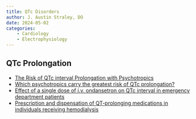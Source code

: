 ```yaml
---
title: QTc Disorders
author: J. Austin Straley, DO
date: 2024-05-02
categories:
    - Cardiology
    - Electrophysiology
---
```


## QTc Prolongation

- [The Risk of QTc interval Prolongation with Psychotropics][1]
- [Which psychotropics carry the greatest risk of QTc prolongation?][2]
- [Effect of a single dose of i.v. ondansetron on QTc interval in emergency department patients][3]
- [Prescription and dispensation of QT-prolonging medications in individuals receiving hemodialysis][4]

[1]: https://mghcme.org/app/uploads/2020/10/Celano-Academy-Course-QTc-2020.pdf
[2]: https://cdn.mdedge.com/files/s3fs-public/Document/September-2017/1110CP_SavvyPsych.pdf
[3]: https://pubmed.ncbi.nlm.nih.gov/29317399/
[4]: https://cdn.jamanetwork.com/ama/content_public/journal/jamanetworkopen/939344/zoi240322supp1_prod_1713448555.8087.pdf?Expires=1717910637&Signature=4h7zcW7Dvo-8o6m3eY88AP4sbmkypSc5JfSm9NpL34d6AKqBmkXcBk0aJUYNBYy6ZsmN5YPHAWqhXMvQ-BNe7ipteFhkqpO3eCHIjIAO~yeR4nPnxIqct7R4MUWuGEAGX6nwlTuU2YO-VoU-pDNfuF1K03HP6~tdomP3By9vB~cYRl54TejiwSjc3P4GCBX2kdgXwIwHghLxTN9uPaNE2dxtAiB0IOh1E1ImzpmeEXxvwr3we0ysNM7GmS7Z0MdDFpCZgjrBD2ZYttKqKLQ-Ch-UvKjgNt8A2PTxj0wzVikfRPqZTn8GqeNRYVOrSJ09PQ43UKhPiFv-pWqQSnml3Q__&Key-Pair-Id=APKAIE5G5CRDK6RD3PGA
